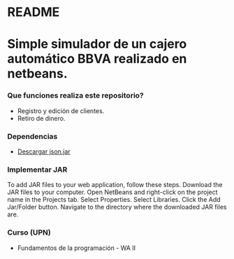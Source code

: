 # README 
# Simple simulador de un cajero automático BBVA realizado en netbeans. 
### Que funciones realiza este repositorio? 
* Registro y edición de clientes. 
* Retiro de dinero.
### Dependencias
* [Descargar json.jar](https://mvnrepository.com/artifact/org.json/json/20131018) 
### Implementar JAR
To add JAR files to your web application, follow these steps.
Download the JAR files to your computer.
Open NetBeans and right-click on the project name in the Projects tab.
Select Properties.
Select Libraries.
Click the Add Jar/Folder button.
Navigate to the directory where the downloaded JAR files are.
### Curso (UPN)
* Fundamentos de la programación - WA II